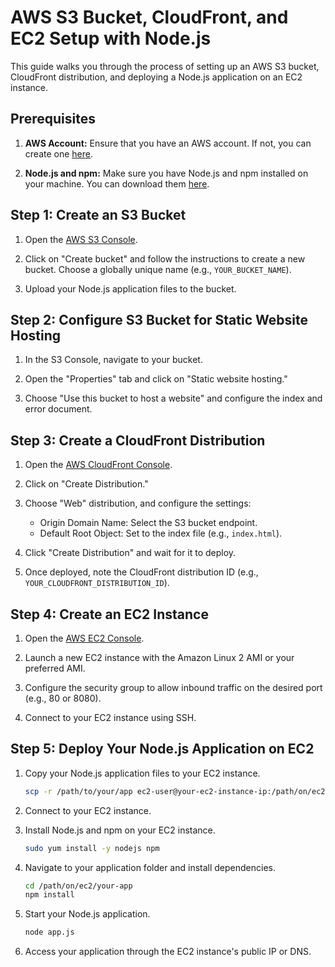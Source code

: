 # AWS S3 Bucket, CloudFront, and EC2 Setup with Node.js

This guide walks you through the process of setting up an AWS S3 bucket, CloudFront distribution, and deploying a Node.js application on an EC2 instance.

## Prerequisites

1. **AWS Account:** Ensure that you have an AWS account. If not, you can create one [here](https://aws.amazon.com/).

2. **Node.js and npm:** Make sure you have Node.js and npm installed on your machine. You can download them [here](https://nodejs.org/).

## Step 1: Create an S3 Bucket

1. Open the [AWS S3 Console](https://s3.console.aws.amazon.com/).

2. Click on "Create bucket" and follow the instructions to create a new bucket. Choose a globally unique name (e.g., `YOUR_BUCKET_NAME`).

3. Upload your Node.js application files to the bucket.

## Step 2: Configure S3 Bucket for Static Website Hosting

1. In the S3 Console, navigate to your bucket.

2. Open the "Properties" tab and click on "Static website hosting."

3. Choose "Use this bucket to host a website" and configure the index and error document.

## Step 3: Create a CloudFront Distribution

1. Open the [AWS CloudFront Console](https://console.aws.amazon.com/cloudfront/).

2. Click on "Create Distribution."

3. Choose "Web" distribution, and configure the settings:
    - Origin Domain Name: Select the S3 bucket endpoint.
    - Default Root Object: Set to the index file (e.g., `index.html`).

4. Click "Create Distribution" and wait for it to deploy.

5. Once deployed, note the CloudFront distribution ID (e.g., `YOUR_CLOUDFRONT_DISTRIBUTION_ID`).

## Step 4: Create an EC2 Instance

1. Open the [AWS EC2 Console](https://console.aws.amazon.com/ec2/).

2. Launch a new EC2 instance with the Amazon Linux 2 AMI or your preferred AMI.

3. Configure the security group to allow inbound traffic on the desired port (e.g., 80 or 8080).

4. Connect to your EC2 instance using SSH.

## Step 5: Deploy Your Node.js Application on EC2

1. Copy your Node.js application files to your EC2 instance.

   ```bash
   scp -r /path/to/your/app ec2-user@your-ec2-instance-ip:/path/on/ec2
   
2. Connect to your EC2 instance.

3. Install Node.js and npm on your EC2 instance.

   ```bash
   sudo yum install -y nodejs npm
   
4. Navigate to your application folder and install dependencies.

   ```bash
   cd /path/on/ec2/your-app
   npm install

5. Start your Node.js application.
   
   ```bash
   node app.js
   
6. Access your application through the EC2 instance's public IP or DNS.
